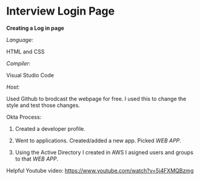 # Interview Login Page

**Creating a Log in page**

*Language:*

HTML and CSS

*Compiler:*

Visual Studio Code

*Host:*

Used Github to brodcast the webpage for free. I used this to change the style and test those changes.

Okta Process:

1) Created a developer profile. 

2) Went to applications. Created/added a new app. Picked *WEB APP*.  

3) Using the Active Directory I created in AWS I asigned users and groups to that *WEB APP*.


Helpful Youtube video:
https://www.youtube.com/watch?v=5j4FXMQBzmg
